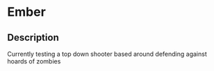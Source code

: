 # Ember

## Description

Currently testing a top down shooter based around defending against hoards of zombies

